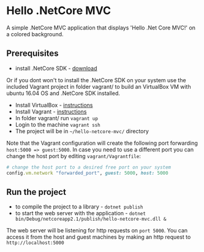# Hello .NetCore MVC

A simple .NetCore MVC application that displays 'Hello .Net Core MVC!' on a colored background.

## Prerequisites

* install .NetCore SDK - [download](https://dotnet.microsoft.com/download)

Or if you dont won't to install the .NetCore SDK on your system use the included Vagrant project in folder vagrant/ to build an VirtualBox VM with ubuntu 16.04 OS and .NetCore SDK installed.

* Install VirtualBox - [instructions](https://www.virtualbox.org/wiki/Downloads)
* Install Vagrant - [instructions](https://www.vagrantup.com/downloads.html)
* In folder vagrant/ run `vagrant up`
* Login to the machine `vagrant ssh`
* The project will be in `~/hello-netcore-mvc/` directory

Note that the Vagrant configuration will create the following port forwarding `host:5000 => guest:5000`. In case you need to use a different port you can change the host port by editing `vagrant/Vagrantfile`:

```Ruby
# change the host port to a desired free port on your system
config.vm.network "forwarded_port", guest: 5000, host: 5000
```

## Run the project

* to compile the project to a library - `dotnet publish`
* to start the web server with the application - `dotnet bin/Debug/netcoreapp2.1/publish/hello-netcore-mvc.dll &`

The web server will be listening for http requests on `port 5000`. You can access it from the host and guest machines by making an http request to `http://localhost:5000`